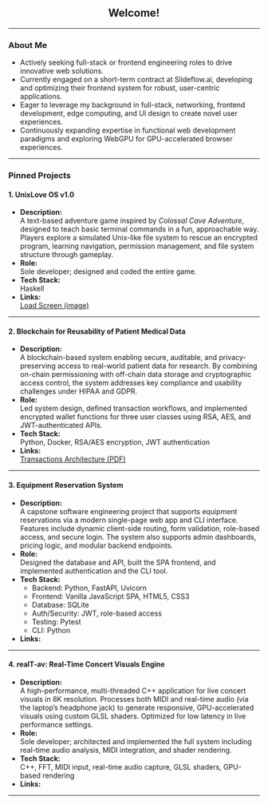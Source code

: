 <!--
**graham-livingston/graham-livingston** is a ✨ _special_ ✨ repository because its `README.md` (this file) appears on your GitHub profile.
testing
Here are some ideas to get you started:

- 🔭 I’m currently working on ...
- 🌱 I’m currently learning ...
- 👯 I’m looking to collaborate on ...
- 🤔 I’m looking for help with ...
- 💬 Ask me about ...
- 📫 How to reach me: ...
- 😄 Pronouns: ...
- ⚡ Fun fact: ...
-->

<div id="header" align="center">
  <h2>Welcome!</h2>
</div>

<!-- <div id="badges" align="center">
  <a href="https://www.linkedin.com/in/graham-livingston" target="_blank">
    <img src="https://img.shields.io/badge/LinkedIn-blue?style=for-the-badge&logo=linkedin&logoColor=white" alt="LinkedIn Badge"/>
  </a> -->
  <!-- <a href="https://www.grahamlivingston.com" target="_blank">
    <img src="https://img.shields.io/badge/Portfolio-Website-green?style=for-the-badge&logo=google-chrome&logoColor=white" alt="Portfolio Badge"/>
  </a> -->
  <!-- <a href="https://www.grahamlivingston.com/cv.pdf" target="_blank">
    <img src="https://img.shields.io/badge/CV-Download-orange?style=for-the-badge&logo=adobe-acrobat-reader&logoColor=white" alt="CV Badge"/>
  </a>
</div>-->

---

### About Me
- Actively seeking full-stack or frontend engineering roles to drive innovative web solutions.
- Currently engaged on a short-term contract at Slideflow.ai, developing and optimizing their frontend system for robust, user-centric applications.
- Eager to leverage my background in full-stack, networking, frontend development, edge computing, and UI design to create novel user experiences.
- Continuously expanding expertise in functional web development paradigms and exploring WebGPU for GPU-accelerated browser experiences.

<!-- - 👯 I’m looking to collaborate on [Type of Projects].
- 🤔 I’m looking for help with [Specific Challenges].
- 💬 Ask me about [Topics of Expertise].
- 📫 How to reach me: [Your Email or Other Contact Info].
- 😄 Pronouns: [Your Pronouns].
- ⚡ Fun fact: [Something Interesting About You]. -->


---

### Pinned Projects

#### 1. UnixLove OS v1.0
- **Description:**  
  A text-based adventure game inspired by *Colossal Cave Adventure*, designed to teach basic terminal commands in a fun, approachable way. Players explore a simulated Unix-like file system to rescue an encrypted program, learning navigation, permission management, and file system structure through gameplay.
- **Role:**  
  Sole developer; designed and coded the entire game.
- **Tech Stack:**  
  Haskell
- **Links:**  
  [Load Screen (image)](./loadScreen.jpg)

---

#### 2. Blockchain for Reusability of Patient Medical Data
- **Description:**  
  A blockchain-based system enabling secure, auditable, and privacy-preserving access to real-world patient data for research. By combining on-chain permissioning with off-chain data storage and cryptographic access control, the system addresses key compliance and usability challenges under HIPAA and GDPR.
- **Role:**  
  Led system design, defined transaction workflows, and implemented encrypted wallet functions for three user classes using RSA, AES, and JWT-authenticated APIs.
- **Tech Stack:**  
  Python, Docker, RSA/AES encryption, JWT authentication
- **Links:**  
  [Transactions Architecture (PDF)](./cryptographic_explainer.pdf)

---

#### 3. Equipment Reservation System
- **Description:**  
  A capstone software engineering project that supports equipment reservations via a modern single-page web app and CLI interface. Features include dynamic client-side routing, form validation, role-based access, and secure login. The system also supports admin dashboards, pricing logic, and modular backend endpoints.
- **Role:**  
  Designed the database and API, built the SPA frontend, and implemented authentication and the CLI tool.
- **Tech Stack:**  
  - Backend: Python, FastAPI, Uvicorn  
  - Frontend: Vanilla JavaScript SPA, HTML5, CSS3  
  - Database: SQLite  
  - Auth/Security: JWT, role-based access  
  - Testing: Pytest  
  - CLI: Python
- **Links:**  
  <!-- _[Live Demo / Technical Report – TBD]_ -->

---

#### 4. realT-av: Real-Time Concert Visuals Engine
- **Description:**  
  A high-performance, multi-threaded C++ application for live concert visuals in 8K resolution. Processes both MIDI and real-time audio (via the laptop’s headphone jack) to generate responsive, GPU-accelerated visuals using custom GLSL shaders. Optimized for low latency in live performance settings.
- **Role:**  
  Sole developer; architected and implemented the full system including real-time audio analysis, MIDI integration, and shader rendering.
- **Tech Stack:**  
  C++, FFT, MIDI input, real-time audio capture, GLSL shaders, GPU-based rendering
- **Links:**  
  <!-- _[Live Performance Video / Shader Gallery – TBD]_ -->

---

<!-- ### Languages & Tools
[![Top Langs](https://github-readme-stats.vercel.app/api/top-langs/?username=graham-livingston&layout=compact&theme=dark)](https://github.com/anuraghazra/github-readme-stats)

---

### GitHub Stats
[![GitHub Streak](http://github-readme-streak-stats.herokuapp.com?user=graham-livingston&theme=dark&background=000000)](https://git.io/streak-stats) -->
